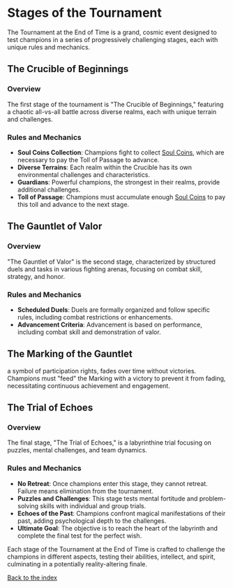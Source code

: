 # Stages of the Tournament

The Tournament at the End of Time is a grand, cosmic event designed to test champions in a series of progressively challenging stages, each with unique rules and mechanics.

## The Crucible of Beginnings

### Overview
The first stage of the tournament is "The Crucible of Beginnings," featuring a chaotic all-vs-all battle across diverse realms, each with unique terrain and challenges.

### Rules and Mechanics
- **Soul Coins Collection**: Champions fight to collect [Soul Coins](/items.md#soul-coins), which are necessary to pay the Toll of Passage to advance.
- **Diverse Terrains**: Each realm within the Crucible has its own environmental challenges and characteristics.
- **Guardians**: Powerful champions, the strongest in their realms, provide additional challenges.
- **Toll of Passage**: Champions must accumulate enough [Soul Coins](/items.md#soul-coins) to pay this toll and advance to the next stage.

## The Gauntlet of Valor

### Overview
"The Gauntlet of Valor" is the second stage, characterized by structured duels and tasks in various fighting arenas, focusing on combat skill, strategy, and honor.

### Rules and Mechanics
- **Scheduled Duels**: Duels are formally organized and follow specific rules, including combat restrictions or enhancements.
- **Advancement Criteria**: Advancement is based on performance, including combat skill and demonstration of valor.

## The Marking of the Gauntlet
a symbol of participation rights, fades over time without victories. Champions must "feed" the Marking with a victory to prevent it from fading, necessitating continuous achievement and engagement.

## The Trial of Echoes

### Overview
The final stage, "The Trial of Echoes," is a labyrinthine trial focusing on puzzles, mental challenges, and team dynamics.

### Rules and Mechanics
- **No Retreat**: Once champions enter this stage, they cannot retreat. Failure means elimination from the tournament.
- **Puzzles and Challenges**: This stage tests mental fortitude and problem-solving skills with individual and group trials.
- **Echoes of the Past**: Champions confront magical manifestations of their past, adding psychological depth to the challenges.
- **Ultimate Goal**: The objective is to reach the heart of the labyrinth and complete the final test for the perfect wish.

Each stage of the Tournament at the End of Time is crafted to challenge the champions in different aspects, testing their abilities, intellect, and spirit, culminating in a potentially reality-altering finale.

[Back to the index](/index.md#index)